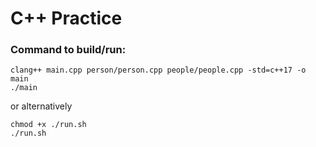 # C++ Practice

### Command to build/run:

```
clang++ main.cpp person/person.cpp people/people.cpp -std=c++17 -o main
./main
```
or alternatively
```
chmod +x ./run.sh
./run.sh
```

